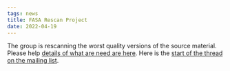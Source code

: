 ```yaml
---
tags: news
title: FASA Rescan Project
date: 2022-04-19
---
```

The group is rescanning the worst quality versions of the source material. Please help [details of what are need are here](https://ufc465537.neocities.org/resources/xon/TheFasaListing/index5.html#rescan). Here is the [start of the thread on the mailing list](https://thefasastartrekuniversee-group.groups.io/g/MorenaShipyards/message/9698). 